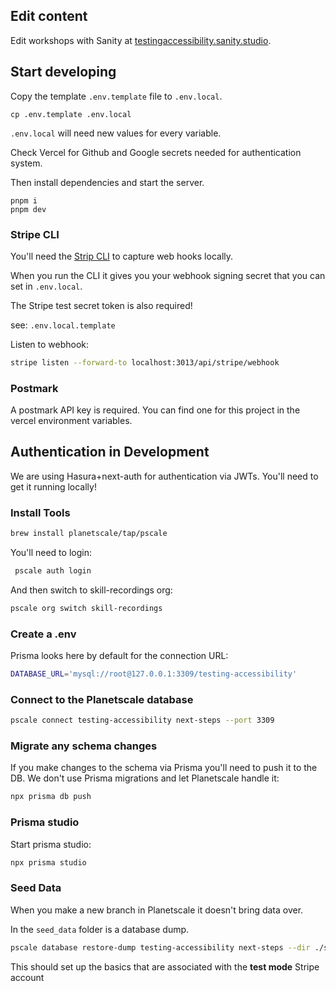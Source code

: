 ## Edit content

Edit workshops with Sanity at [testingaccessibility.sanity.studio](https://testingaccessibility.sanity.studio/).

## Start developing

Copy the template `.env.template` file to `.env.local`.

```shell
cp .env.template .env.local
```

`.env.local` will need new values for every variable.

Check Vercel for Github and Google secrets needed for authentication system.

Then install dependencies and start the server.

```shell
pnpm i
pnpm dev
```

### Stripe CLI

You'll need the [Strip CLI](https://stripe.com/docs/stripe-cli) to capture web hooks locally.

When you run the CLI it gives you your webhook signing secret that you can set in `.env.local`.

The Stripe test secret token is also required!

see: `.env.local.template`

Listen to webhook:

```bash
stripe listen --forward-to localhost:3013/api/stripe/webhook
```

### Postmark

A postmark API key is required. You can find one for this project in the vercel environment variables.

## Authentication in Development

We are using Hasura+next-auth for authentication via JWTs. You'll need to get it running locally!

### Install Tools

```bash
brew install planetscale/tap/pscale
```

You'll need to login:

```bash
 pscale auth login
```

And then switch to skill-recordings org:

```bash
pscale org switch skill-recordings
```

### Create a .env

Prisma looks here by default for the connection URL:

```bash
DATABASE_URL='mysql://root@127.0.0.1:3309/testing-accessibility'
```

### Connect to the Planetscale database

```bash
pscale connect testing-accessibility next-steps --port 3309
```

### Migrate any schema changes

If you make changes to the schema via Prisma you'll need to push it to the DB. We don't use Prisma migrations and let Planetscale handle it:

```bash
npx prisma db push
```

### Prisma studio

Start prisma studio:

```bash
npx prisma studio
```

### Seed Data

When you make a new branch in Planetscale it doesn't bring data over.

In the `seed_data` folder is a database dump.

```bash
pscale database restore-dump testing-accessibility next-steps --dir ./seed_data/pscale_data_dump
```

This should set up the basics that are associated with the **test mode** Stripe account
